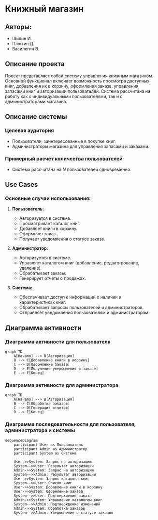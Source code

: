 # Книжный магазин

## Авторы:
- Шилин И.
- Плюхин Д.
- Василегин В.

## Описание проекта

Проект представляет собой систему управления книжным магазином. Основной функционал включает возможность просмотра доступных книг, добавления их в корзину, оформления заказа, управления запасами книг и авторизации пользователей. Система рассчитана на работу как с индивидуальными пользователями, так и с администраторами магазина.

## Описание системы

### Целевая аудитория
- Пользователи, заинтересованные в покупке книг.
- Администраторы магазина для управления запасами и заказами.

### Примерный расчет количества пользователей
- Система рассчитана на _N_ пользователей одновременно.

## Use Cases

### Основные случаи использования:
1. **Пользователь:**
   - Авторизуется в системе.
   - Просматривает каталог книг.
   - Добавляет книги в корзину.
   - Оформляет заказ.
   - Получает уведомления о статусе заказа.

2. **Администратор:**
   - Авторизуется в системе.
   - Управляет каталогом книг (добавление, редактирование, удаление).
   - Обрабатывает заказы.
   - Генерирует отчеты о продажах.

3. **Система:**
   - Обеспечивает доступ к информации о наличии и характеристиках книг.
   - Обрабатывает запросы пользователей и администраторов.
   - Отправляет уведомления пользователям и администраторам.

## Диаграмма активности

### Диаграмма активности для пользователя
```mermaid
graph TD
    A[Начало] --> B[Авторизация]
    B --> C[Добавление книги в корзину]
    C --> D[Оформление заказа]
    D --> E[Получение уведомления о заказе]
    E --> F[Конец]
```

### Диаграмма активности для администратора
```mermaid
graph TD
    A[Начало] --> B[Авторизация]
    B --> C[Обработка заказов]
    C --> D[Генерация отчетов]
    D --> E[Конец]
```

### Диаграмма последовательности для пользователя, администратора и системы
```mermaid
sequenceDiagram
    participant User as Пользователь
    participant Admin as Администратор
    participant System as Система

    User->>System: Запрос на авторизацию
    System-->>User: Результат авторизации
    Admin->>System: Запрос на авторизацию
    System-->>Admin: Результат авторизации
    User->>System: Запрос каталога книг
    System-->>User: Список книг
    User->>System: Добавление книги в корзину
    User->>System: Оформление заказа
    System-->>User: Подтверждение заказа
    Admin->>System: Управление каталогом книг
    System-->>Admin: Подтверждение изменений
    Admin->>System: Обработка заказов
    System-->>Admin: Уведомление о статусе заказов
```